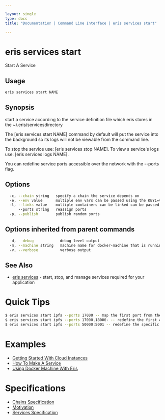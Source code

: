 ```yaml
---

layout: single
type: docs
title: "Documentation | Command Line Interface | eris services start"

---
```


# eris services start

Start A Service

## Usage

```bash
eris services start NAME
```

## Synopsis

start a service according to the service definition file which
eris stores in the ~/.eris/servicesdirectory

The [eris services start NAME] command by default will put the
service into the background so its logs will not be viewable
from the command line.

To stop the service use:      [eris services stop NAME].
To view a service's logs use: [eris services logs NAME].

You can redefine service ports accessible over the network with
the --ports flag.



## Options

```bash
  -c, --chain string   specify a chain the service depends on
  -e, --env value      multiple env vars can be passed using the KEY1=val1,KEY2=val2 syntax (default [])
  -l, --links value    multiple containers can be linked can be passed using the KEY1:val1,KEY2:val2 syntax (default [])
      --ports string   reassign ports
  -p, --publish        publish random ports
```

## Options inherited from parent commands

```bash
  -d, --debug            debug level output
  -m, --machine string   machine name for docker-machine that is running VM (default "eris")
  -v, --verbose          verbose output
```



## See Also

* [eris services](/docs/documentation/cli/0.12.0-rc3/eris_services/) - start, stop, and manage services required for your application


# Quick Tips

```bash
$ eris services start ipfs --ports 17000 -- map the first port from the definition file to the host port 17000
$ eris services start ipfs --ports 17000,18000- -- redefine the first and the second port mappings and autoincrement the rest
$ eris services start ipfs --ports 50000:5001 -- redefine the specific port mapping (published host port:exposed container port)
```

# Examples

* [Getting Started With Cloud Instances](/docs/documentation/cli/0.12.0-rc3/examples/getting_started_with_cloud_instances/)
* [How To Make A Service](/docs/documentation/cli/0.12.0-rc3/examples/how_to_make_a_service/)
* [Using Docker Machine With Eris](/docs/documentation/cli/0.12.0-rc3/examples/using_docker_machine_with_eris/)


# Specifications

* [Chains Specification](/docs/documentation/cli/0.12.0-rc3/specifications/chains_specification/)
* [Motivation](/docs/documentation/cli/0.12.0-rc3/specifications/motivation/)
* [Services Specification](/docs/documentation/cli/0.12.0-rc3/specifications/services_specification/)

